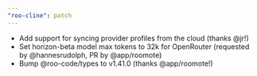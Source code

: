 ```yaml
---
"roo-cline": patch
---
```


- Add support for syncing provider profiles from the cloud (thanks @jr!)
- Set horizon-beta model max tokens to 32k for OpenRouter (requested by @hannesrudolph, PR by @app/roomote)
- Bump @roo-code/types to v1.41.0 (thanks @app/roomote!)
